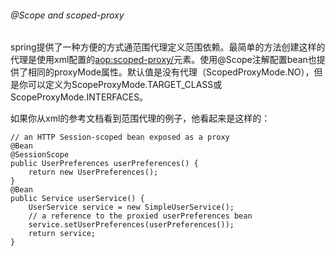 ###### @Scope and scoped-proxy

spring提供了一种方便的方式通范围代理定义范围依赖。最简单的方法创建这样的代理是使用xml配置的<aop:scoped-proxy/>元素。使用@Scope注解配置bean也提供了相同的proxyMode属性。默认值是没有代理（ScopedProxyMode.NO），但是你可以定义为ScopeProxyMode.TARGET_CLASS或ScopeProxyMode.INTERFACES。

如果你从xml的参考文档看到范围代理的例子，他看起来是这样的：

```
// an HTTP Session-scoped bean exposed as a proxy
@Bean
@SessionScope
public UserPreferences userPreferences() {
    return new UserPreferences();
}
@Bean
public Service userService() {
    UserService service = new SimpleUserService();
    // a reference to the proxied userPreferences bean
    service.setUserPreferences(userPreferences());
    return service;
}
```